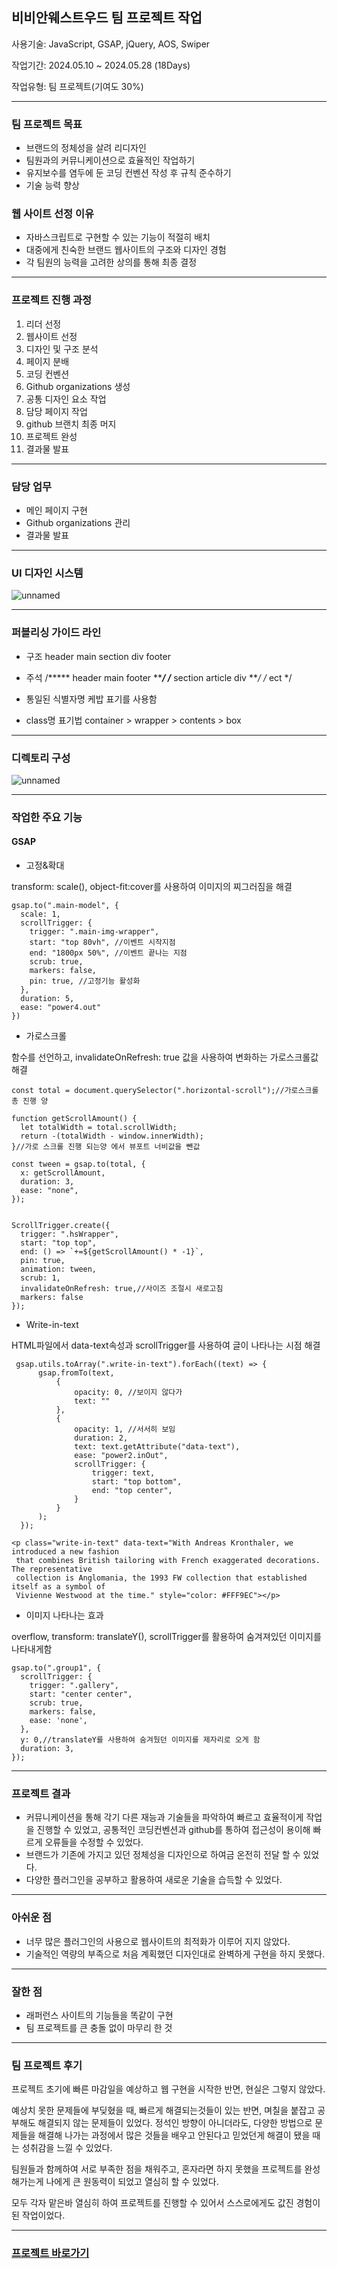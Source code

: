 ## 비비안웨스트우드 팀 프로젝트 작업

사용기술: JavaScript, GSAP, jQuery, AOS, Swiper

작업기간: 2024.05.10 ~ 2024.05.28 (18Days)

작업유형: 팀 프로젝트(기여도 30%)

---

### 팀 프로젝트 목표

- 브랜드의 정체성을 살려 리디자인
- 팀원과의 커뮤니케이션으로 효율적인 작업하기
- 유지보수를 염두에 둔 코딩 컨벤션 작성 후 규칙 준수하기
- 기술 능력 향상

### 웹 사이트 선정 이유

- 자바스크립트로 구현할 수 있는 기능이 적절히 배치
- 대중에게 친숙한 브랜드 웹사이트의 구조와 디자인 경험
- 각 팀원의 능력을 고려한 상의를 통해 최종 결정
---

### 프로젝트 진행 과정
1. 리더 선정
2. 웹사이트 선정
3. 디자인 및 구조 분석
4. 페이지 분배
5. 코딩 컨벤션
6. Github organizations 생성
7. 공통 디자인 요소 작업
8. 담당 페이지 작업
9. github 브랜치 최종 머지
10. 프로젝트 완성
11. 결과물 발표

---

### 담당 업무
- 메인 페이지 구현
- Github organizations 관리
- 결과물 발표
---
### UI 디자인 시스템
![unnamed](https://github.com/Minseong0000/VivienneWestwood-redesign/assets/160007497/95e73418-b9e5-4843-bf97-9cc2693db144)

---
### 퍼블리싱 가이드 라인

- 구조
header
main
section
div
footer

- 주석
/***** header main footer *****/
/*** section article div ***/
/* ect */

- 통일된 식별자명
케밥 표기를 사용함

- class명 표기법
container > wrapper > contents > box

---
### 디렉토리 구성
![unnamed](https://github.com/Minseong0000/VivienneWestwood-redesign/assets/160007497/4347a0be-77cc-4334-9fa0-9ffa4d43ddd2)


---
### 작업한 주요 기능

#### GSAP
- 고정&확대
 
transform: scale(), object-fit:cover를 사용하여 이미지의 찌그러짐을 해결
```
gsap.to(".main-model", {
  scale: 1,
  scrollTrigger: {
    trigger: ".main-img-wrapper",
    start: "top 80vh", //이벤트 시작지점
    end: "1800px 50%", //이벤트 끝나는 지점
    scrub: true,
    markers: false,
    pin: true, //고정기능 활성화
  },
  duration: 5,
  ease: "power4.out"
})
```

- 가로스크롤

함수를 선언하고, invalidateOnRefresh: true 값을 사용하여 변화하는 가로스크롤값 해결

```
const total = document.querySelector(".horizontal-scroll");//가로스크롤 총 진행 양

function getScrollAmount() {
  let totalWidth = total.scrollWidth;
  return -(totalWidth - window.innerWidth);
}//가로 스크롤 진행 되는양 에서 뷰포트 너비값을 뺀값

const tween = gsap.to(total, {
  x: getScrollAmount,
  duration: 3,
  ease: "none",
});


ScrollTrigger.create({
  trigger: ".hsWrapper",
  start: "top top",
  end: () => `+=${getScrollAmount() * -1}`,
  pin: true,
  animation: tween,
  scrub: 1,
  invalidateOnRefresh: true,//사이즈 조절시 새로고침
  markers: false
});
```

- Write-in-text
  
HTML파일에서 data-text속성과 scrollTrigger를 사용하여 글이 나타나는 시점 해결
```
 gsap.utils.toArray(".write-in-text").forEach((text) => {
      gsap.fromTo(text, 
          { 
              opacity: 0, //보이지 않다가
              text: ""
          }, 
          { 
              opacity: 1, //서서히 보임
              duration: 2, 
              text: text.getAttribute("data-text"),
              ease: "power2.inOut",
              scrollTrigger: {
                  trigger: text,
                  start: "top bottom",
                  end: "top center",
              }
          }
      );
  });

<p class="write-in-text" data-text="With Andreas Kronthaler, we introduced a new fashion
 that combines British tailoring with French exaggerated decorations. The representative
 collection is Anglomania, the 1993 FW collection that established itself as a symbol of
 Vivienne Westwood at the time." style="color: #FFF9EC"></p>
```
- 이미지 나타나는 효과
  
overflow, transform: translateY(), scrollTrigger를 활용하여 숨겨져있던 이미지를 나타내게함
```
gsap.to(".group1", {
  scrollTrigger: {
    trigger: ".gallery",
    start: "center center",
    scrub: true,
    markers: false,
    ease: 'none',
  },
  y: 0,//translateY를 사용하여 숨겨뒀던 이미지를 제자리로 오게 함
  duration: 3,
});
```

---

### 프로젝트 결과

- 커뮤니케이션을 통해 각기 다른 재능과 기술들을 파악하여 빠르고 효율적이게 작업을 진행할 수 있었고, 공통적인 코딩컨벤션과
github를 통하여 접근성이 용이해 빠르게 오류들을 수정할 수 있었다.
- 브랜드가 기존에 가지고 있던 정체성을 디자인으로 하여금 온전히 전달 할 수 있었다.
- 다양한 플러그인을 공부하고 활용하여 새로운 기술을 습득할 수 있었다.

---

### 아쉬운 점

- 너무 많은 플러그인의 사용으로 웹사이트의 최적화가 이루어 지지 않았다.
- 기술적인 역량의 부족으로 처음 계획했던 디자인대로 완벽하게 구현을 하지 못했다.

---

### 잘한 점

- 래퍼런스 사이트의 기능들을 똑같이 구현
- 팀 프로젝트를 큰 충돌 없이 마무리 한 것

---

### 팀 프로젝트 후기

프로젝트 초기에 빠른 마감일을 예상하고 웹 구현을 시작한 반면, 현실은 그렇지 않았다.

예상치 못한 문제들에 부딪혔을 때, 빠르게 해결되는것들이 있는 반면, 며칠을 붙잡고 공부해도
해결되지 않는 문제들이 있었다. 정석인 방향이 아니더라도, 다양한 방법으로 문제들을 해결해
나가는 과정에서 많은 것들을 배우고 안된다고 믿었던게 해결이 됐을 때는 성취감을 느낄 수 있었다.

팀원들과 함께하여 서로 부족한 점을 채워주고, 혼자라면 하지 못했을 프로젝트를 완성해가는게
나에게 큰 원동력이 되었고 열심히 할 수 있었다.

모두 각자 맡은바 열심히 하여 프로젝트를 진행할 수 있어서 스스로에게도 값진 경험이 된 작업이었다.

---

### <a href="https://minseong0000.github.io/VivienneWestwood-redesign/" target="_blank">프로젝트 바로가기</a>


